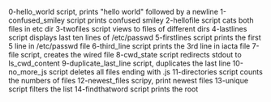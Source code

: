 0-hello_world script, prints "hello world" followed by a newline
1-confused_smiley script prints confused smiley
2-hellofile script cats both files in etc dir
3-twofiles script views to files of different dirs
4-lastlines script displays last ten lines of /etc/passwd
5-firstlines script prints the first 5 line in /etc/passwd file
6-third_line script prints the 3rd line in iacta file
7-file script, creates the wired file
8-cwd_state script redirects stdout to ls_cwd_content
9-duplicate_last_line script, duplicates the last line
10-no_more_js script deletes all files ending with .js
11-directories script counts the numbers of files
12-newest_files scripy, print newest files
13-unique script filters the list
14-findthatword script prints the root

